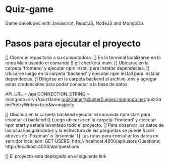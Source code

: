 # Quiz-game
Game developed with Javascript, ReactJS, NodeJS and MongoDb.

# Pasos para ejecutar el proyecto

[] Clonar el repositorio a su computadora.
[] En la terminal localizarse en la rama Main usando el comando $ git checkout main.
[] Ubicarse en la carpeta 'frontend' y ejecutar npm install para instalar dependecias.
[] Ubicarse luego en la carpeta 'backend' y ejecutar npm install para instalar dependecias.
[] Dirigirse en la carpeta backend al archivo .env y agregar estas credenciales para poder conectar a la base de datos

API_URL = /api
CONNECTION_STRING = mongodb+srv://quizGame:quizGame@cluster0.apies.mongodb.net/quizGame?retryWrites=true&w=majority

[] Ubicado en la carpeta backend ejecutar el comando npm start para levantar el backend
[] Luego ubicarse en la carpeta 'frontend' y ejecutar npm start y estaría levantado todo el proyecto.
[] Para observar los datos de los usuarios guardados y la estructura de las preguntas se puede hacer atraves de 'Postman' o 'Insomnia'
[] Las rutas para consultar los datos en servidor local son:
GET
USERS: http://localhost:4000/api/users
Questions: http://localhost:4000/api/questions

[] El proyecto está deployado en el siguiente link


